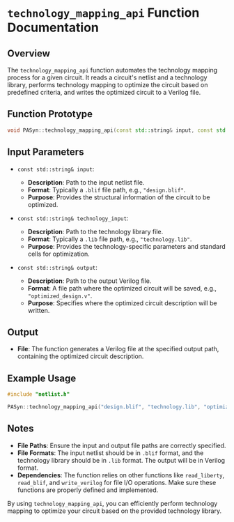 # `technology_mapping_api` Function Documentation

## Overview

The `technology_mapping_api` function automates the technology mapping process for a given circuit. It reads a circuit's netlist and a technology library, performs technology mapping to optimize the circuit based on predefined criteria, and writes the optimized circuit to a Verilog file.

## Function Prototype

```cpp
void PASyn::technology_mapping_api(const std::string& input, const std::string& technology_input, const std::string& output);
```

## Input Parameters

- `const std::string& input`:
  - **Description**: Path to the input netlist file.
  - **Format**: Typically a `.blif` file path, e.g., `"design.blif"`.
  - **Purpose**: Provides the structural information of the circuit to be optimized.

- `const std::string& technology_input`:
  - **Description**: Path to the technology library file.
  - **Format**: Typically a `.lib` file path, e.g., `"technology.lib"`.
  - **Purpose**: Provides the technology-specific parameters and standard cells for optimization.

- `const std::string& output`:
  - **Description**: Path to the output Verilog file.
  - **Format**: A file path where the optimized circuit will be saved, e.g., `"optimized_design.v"`.
  - **Purpose**: Specifies where the optimized circuit description will be written.

## Output

- **File**: The function generates a Verilog file at the specified output path, containing the optimized circuit description.

## Example Usage

```cpp
#include "netlist.h"

PASyn::technology_mapping_api("design.blif", "technology.lib", "optimized_design.v");
```

## Notes

- **File Paths**: Ensure the input and output file paths are correctly specified.
- **File Formats**: The input netlist should be in `.blif` format, and the technology library should be in `.lib` format. The output will be in Verilog format.
- **Dependencies**: The function relies on other functions like `read_liberty`, `read_blif`, and `write_verilog` for file I/O operations. Make sure these functions are properly defined and implemented.

By using `technology_mapping_api`, you can efficiently perform technology mapping to optimize your circuit based on the provided technology library.
